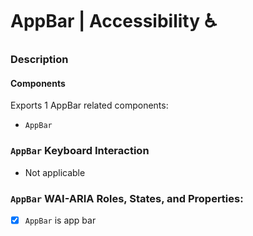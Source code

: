 # AppBar | Accessibility ♿️

### Description

#### Components
Exports 1 AppBar related components:
- `AppBar`

### `AppBar` Keyboard Interaction
- Not applicable

### `AppBar` WAI-ARIA Roles, States, and Properties:
- [x] `AppBar` is app bar